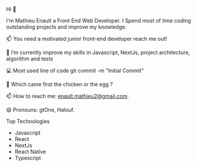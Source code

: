Hi 👋

I'm Mathieu Enault a Front End Web Developer. I Spend most of time coding outstanding projects and improve my knowledge.

📫 You need a motivated junior front-end developer reach me out!

🔭 I’m currently improve my skills in Javascript, NextJs, project architecture, algorithm and tests

💻 Most used line of code git commit -m "Initial Commit"

🤔 Which came first the chicken or the egg ?

📫 How to reach me: enault.mathieu2@gmail.com.

😄 Pronouns: gtOne, Halouf.

Top Technologies
- Javascript 
- React 
- NextJs
- React Native
- Typescript 

